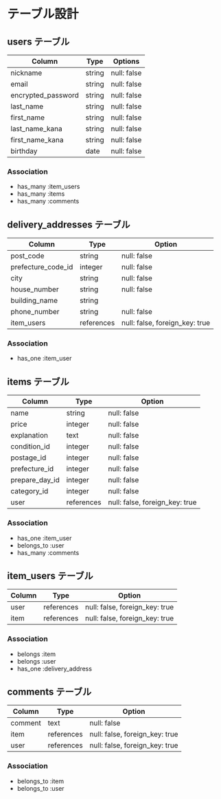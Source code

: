 # テーブル設計

## users テーブル

| Column             | Type   | Options     |
| ------------------ | ------ | ----------- |
| nickname           | string | null: false |
| email              | string | null: false |
| encrypted_password | string | null: false |
| last_name          | string | null: false |
| first_name         | string | null: false |
| last_name_kana     | string | null: false | 
| first_name_kana    | string | null: false |
| birthday           | date   | null: false | 

### Association

- has_many :item_users
- has_many :items
- has_many :comments

## delivery_addresses テーブル

| Column             | Type       | Option                         |
| ------------------ | ---------- | ------------------------------ |
| post_code          | string     | null: false                    |
| prefecture_code_id | integer    | null: false                    |
| city               | string     | null: false                    |
| house_number       | string     | null: false                    |
| building_name      | string     |                                |
| phone_number       | string     | null: false                    |
| item_users         | references | null: false, foreign_key: true |


### Association

- has_one :item_user

## items テーブル

| Column         | Type       | Option                         |
| -------------- | ---------- | ------------------------------ |
| name           | string     | null: false                    |
| price          | integer    | null: false                    |
| explanation    | text       | null: false                    |
| condition_id   | integer    | null: false                    |  
| postage_id     | integer    | null: false                    |
| prefecture_id  | integer    | null: false                    |
| prepare_day_id | integer    | null: false                    |
| category_id    | integer    | null: false                    |
| user           | references | null: false, foreign_key: true |

### Association

- has_one :item_user
- belongs_to :user
- has_many :comments

## item_users テーブル

| Column | Type       | Option                         |
| ------ | ---------- | ------------------------------ |
| user   | references | null: false, foreign_key: true |
| item   | references | null: false, foreign_key: true |

### Association

- belongs :item
- belongs :user
- has_one :delivery_address

## comments テーブル

| Column  | Type       | Option                         |
| ------- | ---------- | ------------------------------ |
| comment | text       | null: false                    |
| item    | references | null: false, foreign_key: true |
| user    | references | null: false, foreign_key: true |

### Association

- belongs_to :item
- belongs_to :user